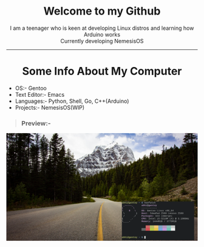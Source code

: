 <h1 align=center>Welcome to my Github</h1>
<p align=center>I am a teenager who is keen at developing Linux distros and learning how Arduino works<br>Currently developing NemesisOS</p>

___

<h1 align=center>Some Info About My Computer</h1>

- OS:- Gentoo
- Text Editor:- Emacs
- Languages:- Python, Shell, Go, C++(Arduino)
- Projects:- NemesisOS(WIP)

> ### Preview:-

![master](gentoo.png)
